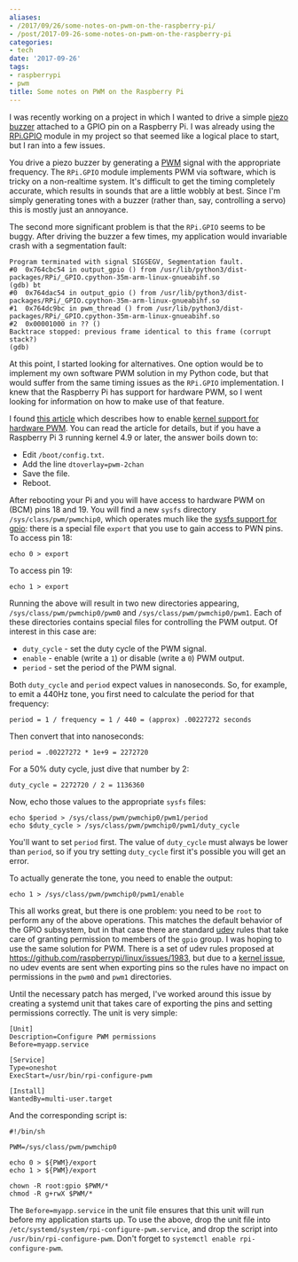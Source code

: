 ```yaml
---
aliases:
- /2017/09/26/some-notes-on-pwm-on-the-raspberry-pi/
- /post/2017-09-26-some-notes-on-pwm-on-the-raspberry-pi
categories:
- tech
date: '2017-09-26'
tags:
- raspberrypi
- pwm
title: Some notes on PWM on the Raspberry Pi
---
```


I was recently working on a project in which I wanted to drive a
simple [piezo buzzer][] attached to a GPIO pin on a Raspberry Pi.  I
was already using the [RPi.GPIO][] module in my project so that seemed
like a logical place to start, but I ran into a few issues.

You drive a piezo buzzer by generating a [PWM][] signal with the
appropriate frequency.  The `RPi.GPIO` module implements PWM via
software, which is tricky on a non-realtime system.  It's difficult to
get the timing completely accurate, which results in sounds that are a
little wobbly at best.  Since I'm simply generating tones with a
buzzer (rather than, say, controlling a servo) this is mostly just an
annoyance.

The second more significant problem is that the `RPi.GPIO` seems to be
buggy.  After driving the buzzer a few times, my application would
invariable crash with a segmentation fault:

    Program terminated with signal SIGSEGV, Segmentation fault.
    #0  0x764cbc54 in output_gpio () from /usr/lib/python3/dist-packages/RPi/_GPIO.cpython-35m-arm-linux-gnueabihf.so
    (gdb) bt
    #0  0x764dac54 in output_gpio () from /usr/lib/python3/dist-packages/RPi/_GPIO.cpython-35m-arm-linux-gnueabihf.so
    #1  0x764dc9bc in pwm_thread () from /usr/lib/python3/dist-packages/RPi/_GPIO.cpython-35m-arm-linux-gnueabihf.so
    #2  0x00001000 in ?? ()
    Backtrace stopped: previous frame identical to this frame (corrupt stack?)
    (gdb)

At this point, I started looking for alternatives.  One option would
be to implement my own software PWM solution in my Python code, but
that would suffer from the same timing issues as the `RPi.GPIO`
implementation.  I knew that the Raspberry Pi has support for hardware
PWM, so I went looking for information on how to make use of that
feature.

I found [this article][jumpnow] which describes how to enable [kernel
support for hardware PWM][kernel pwm]. You can read the article for details, but if
you have a Raspberry Pi 3 running kernel 4.9 or later, the answer
boils down to:

- Edit `/boot/config.txt`.
- Add the line `dtoverlay=pwm-2chan`
- Save the file.
- Reboot.

After rebooting your Pi and you will have access to hardware PWM on (BCM) pins
18 and 19.  You will find a new `sysfs` directory
`/sys/class/pwm/pwmchip0`, which operates much like the [sysfs support
for gpio][]: there is a special file `export` that you use to gain
access to PWN pins.  To access pin 18:

    echo 0 > export

To access pin 19:

    echo 1 > export

Running the above will result in two new directories appearing,
`/sys/class/pwm/pwmchip0/pwm0` and `/sys/class/pwm/pwmchip0/pwm1`.
Each of these directories contains special files for controlling the
PWM output.  Of interest in this case are:

- `duty_cycle` - set the duty cycle of the PWM signal.
- `enable` - enable (write a `1`) or disable (write a `0`) PWM output.
- `period` - set the period of the PWM signal.

Both `duty_cycle` and `period` expect values in nanoseconds.  So, for
example, to emit a 440Hz tone, you first need to calculate the period
for that frequency:

    period = 1 / frequency = 1 / 440 = (approx) .00227272 seconds

Then convert that into nanoseconds:

    period = .00227272 * 1e+9 = 2272720

For a 50% duty cycle, just dive that number by 2:

    duty_cycle = 2272720 / 2 = 1136360

Now, echo those values to the appropriate `sysfs` files:

    echo $period > /sys/class/pwm/pwmchip0/pwm1/period
    echo $duty_cycle > /sys/class/pwm/pwmchip0/pwm1/duty_cycle

You'll want to set `period` first.  The value of `duty_cycle` must
always be lower than `period`, so if you try setting `duty_cycle`
first it's possible you will get an error.

To actually generate the tone, you need to enable the output:

    echo 1 > /sys/class/pwm/pwmchip0/pwm1/enable

This all works great, but there is one problem: you need to be `root`
to perform any of the above operations.  This matches the default
behavior of the GPIO subsystem, but in that case there are standard
[udev][] rules that take care of granting permission to members of the
`gpio` group.  I was hoping to use the same solution for PWM.  There
is a set of udev rules proposed at
<https://github.com/raspberrypi/linux/issues/1983>, but due to a
[kernel issue][], no udev events are sent when exporting pins so the
rules have no impact on permissions in the `pwm0` and `pwm1`
directories.

Until the necessary patch has merged, I've worked around this issue by
creating a systemd unit that takes care of exporting the pins and
setting permissions correctly.  The unit is very simple:

    [Unit]
    Description=Configure PWM permissions
    Before=myapp.service

    [Service]
    Type=oneshot
    ExecStart=/usr/bin/rpi-configure-pwm

    [Install]
    WantedBy=multi-user.target

And the corresponding script is:

    #!/bin/sh

    PWM=/sys/class/pwm/pwmchip0

    echo 0 > ${PWM}/export
    echo 1 > ${PWM}/export

    chown -R root:gpio $PWM/*
    chmod -R g+rwX $PWM/*

The `Before=myapp.service` in the unit file ensures that this unit
will run before my application starts up.  To use the above, drop the
unit file into `/etc/systemd/system/rpi-configure-pwm.service`, and
drop the script into `/usr/bin/rpi-configure-pwm`.  Don't forget to
`systemctl enable rpi-configure-pwm`.

[kernel issue]: https://www.spinics.net/lists/linux-pwm/msg06081.html
[piezo buzzer]: https://www.adafruit.com/product/160
[rpi.gpio]: https://pypi.python.org/pypi/RPi.GPIO
[pwm]: https://learn.sparkfun.com/tutorials/pulse-width-modulation
[jumpnow]: http://www.jumpnowtek.com/rpi/Using-the-Raspberry-Pi-Hardware-PWM-timers.html
[sysfs support for gpio]: https://www.kernel.org/doc/Documentation/gpio/sysfs.txt
[kernel pwm]: https://www.kernel.org/doc/Documentation/pwm.txt
[udev]: https://www.freedesktop.org/software/systemd/man/udev.html